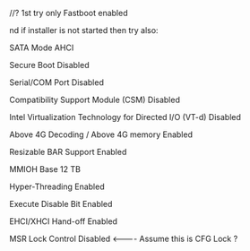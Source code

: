 //? 1st try only Fastboot enabled

nd if installer is not started then try also:


SATA Mode	AHCI

Secure Boot	Disabled	

Serial/COM Port	Disabled

Compatibility Support Module (CSM)	Disabled

Intel Virtualization Technology for Directed I/O (VT-d)	Disabled

Above 4G Decoding / Above 4G memory	Enabled

Resizable BAR Support	Enabled

MMIOH Base	12 TB

Hyper-Threading	Enabled	

Execute Disable Bit	Enabled

EHCI/XHCI Hand-off	Enabled

MSR Lock Control	Disabled <---- Assume this is CFG Lock ?
